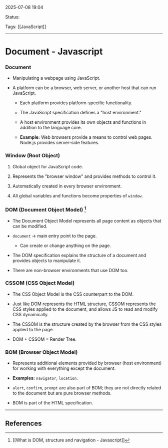 
2025-07-08 19:04

Status:

Tags: [[JavaScript]]

---
# Document - Javascript
### Document

- Manipulating a webpage using JavaScript.
    
- A platform can be a browser, web server, or another host that can run JavaScript.
    
    - Each platform provides platform-specific functionality.
        
    - The JavaScript specification defines a "host environment."
        
    - A host environment provides its own objects and functions in addition to the language core.
        
    - **Example:** Web browsers provide a means to control web pages. Node.js provides server-side features.
        

### Window (Root Object)

1. Global object for JavaScript code.
    
2. Represents the "browser window" and provides methods to control it.
    
3. Automatically created in every browser environment.
    
4. All global variables and functions become properties of `window`.
    

### DOM (Document Object Model) [^1]

- The Document Object Model represents all page content as objects that can be modified.
    
- `document` → main entry point to the page.
    
    - Can create or change anything on the page.
        
- The DOM specification explains the structure of a document and provides objects to manipulate it.
    
- There are non-browser environments that use DOM too.
    

### CSSOM (CSS Object Model)

- The CSS Object Model is the CSS counterpart to the DOM.
    
- Just like DOM represents the HTML structure, CSSOM represents the CSS styles applied to the document, and allows JS to read and modify CSS dynamically.
    
- The CSSOM is the structure created by the browser from the CSS styles applied to the page.
    
- DOM + CSSOM = Render Tree.
    

### BOM (Browser Object Model)

- Represents additional elements provided by browser (host environment) for working with everything except the document.
    
- **Examples:** `navigator`, `location`.
    
- `alert`, `confirm`, `prompt` are also part of BOM; they are not directly related to the document but are pure browser methods.
    
- BOM is part of the HTML specification.

---
## References
[^1]: [[What is DOM, structure and navigation - Javascript]]